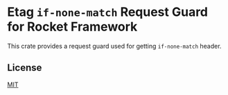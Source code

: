 Etag `if-none-match` Request Guard for Rocket Framework
====================

This crate provides a request guard used for getting `if-none-match` header.

## License

[MIT](LICENSE)